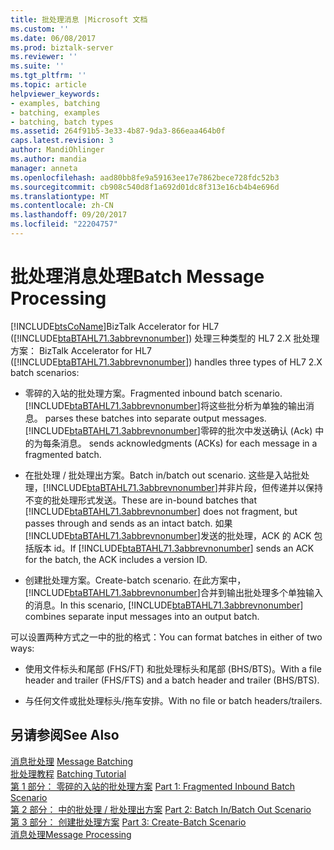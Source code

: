 ```yaml
---
title: 批处理消息 |Microsoft 文档
ms.custom: ''
ms.date: 06/08/2017
ms.prod: biztalk-server
ms.reviewer: ''
ms.suite: ''
ms.tgt_pltfrm: ''
ms.topic: article
helpviewer_keywords:
- examples, batching
- batching, examples
- batching, batch types
ms.assetid: 264f91b5-3e33-4b87-9da3-866eaa464b0f
caps.latest.revision: 3
author: MandiOhlinger
ms.author: mandia
manager: anneta
ms.openlocfilehash: aad80bb8fe9a59163ee17e7862bece728fdc52b3
ms.sourcegitcommit: cb908c540d8f1a692d01dc8f313e16cb4b4e696d
ms.translationtype: MT
ms.contentlocale: zh-CN
ms.lasthandoff: 09/20/2017
ms.locfileid: "22204757"
---
```

# <a name="batch-message-processing"></a><span data-ttu-id="decd7-102">批处理消息处理</span><span class="sxs-lookup"><span data-stu-id="decd7-102">Batch Message Processing</span></span>
[!INCLUDE[btsCoName](../../includes/btsconame-md.md)]<span data-ttu-id="decd7-103">BizTalk Accelerator for HL7 ([!INCLUDE[btaBTAHL71.3abbrevnonumber](../../includes/btabtahl71-3abbrevnonumber-md.md)]) 处理三种类型的 HL7 2.X 批处理方案：</span><span class="sxs-lookup"><span data-stu-id="decd7-103"> BizTalk Accelerator for HL7 ([!INCLUDE[btaBTAHL71.3abbrevnonumber](../../includes/btabtahl71-3abbrevnonumber-md.md)]) handles three types of HL7 2.X batch scenarios:</span></span>  
  
-   <span data-ttu-id="decd7-104">零碎的入站的批处理方案。</span><span class="sxs-lookup"><span data-stu-id="decd7-104">Fragmented inbound batch scenario.</span></span> [!INCLUDE[btaBTAHL71.3abbrevnonumber](../../includes/btabtahl71-3abbrevnonumber-md.md)]<span data-ttu-id="decd7-105">将这些批分析为单独的输出消息。</span><span class="sxs-lookup"><span data-stu-id="decd7-105"> parses these batches into separate output messages.</span></span> [!INCLUDE[btaBTAHL71.3abbrevnonumber](../../includes/btabtahl71-3abbrevnonumber-md.md)]<span data-ttu-id="decd7-106">零碎的批次中发送确认 (Ack) 中的为每条消息。</span><span class="sxs-lookup"><span data-stu-id="decd7-106"> sends acknowledgments (ACKs) for each message in a fragmented batch.</span></span>  
  
-   <span data-ttu-id="decd7-107">在批处理 / 批处理出方案。</span><span class="sxs-lookup"><span data-stu-id="decd7-107">Batch in/batch out scenario.</span></span> <span data-ttu-id="decd7-108">这些是入站批处理，[!INCLUDE[btaBTAHL71.3abbrevnonumber](../../includes/btabtahl71-3abbrevnonumber-md.md)]并非片段，但传递并以保持不变的批处理形式发送。</span><span class="sxs-lookup"><span data-stu-id="decd7-108">These are in-bound batches that [!INCLUDE[btaBTAHL71.3abbrevnonumber](../../includes/btabtahl71-3abbrevnonumber-md.md)] does not fragment, but passes through and sends as an intact batch.</span></span> <span data-ttu-id="decd7-109">如果[!INCLUDE[btaBTAHL71.3abbrevnonumber](../../includes/btabtahl71-3abbrevnonumber-md.md)]发送的批处理，ACK 的 ACK 包括版本 id。</span><span class="sxs-lookup"><span data-stu-id="decd7-109">If [!INCLUDE[btaBTAHL71.3abbrevnonumber](../../includes/btabtahl71-3abbrevnonumber-md.md)] sends an ACK for the batch, the ACK includes a version ID.</span></span>  
  
-   <span data-ttu-id="decd7-110">创建批处理方案。</span><span class="sxs-lookup"><span data-stu-id="decd7-110">Create-batch scenario.</span></span> <span data-ttu-id="decd7-111">在此方案中，[!INCLUDE[btaBTAHL71.3abbrevnonumber](../../includes/btabtahl71-3abbrevnonumber-md.md)]合并到输出批处理多个单独输入的消息。</span><span class="sxs-lookup"><span data-stu-id="decd7-111">In this scenario, [!INCLUDE[btaBTAHL71.3abbrevnonumber](../../includes/btabtahl71-3abbrevnonumber-md.md)] combines separate input messages into an output batch.</span></span>  
  
 <span data-ttu-id="decd7-112">可以设置两种方式之一中的批的格式：</span><span class="sxs-lookup"><span data-stu-id="decd7-112">You can format batches in either of two ways:</span></span>  
  
-   <span data-ttu-id="decd7-113">使用文件标头和尾部 (FHS/FT) 和批处理标头和尾部 (BHS/BTS)。</span><span class="sxs-lookup"><span data-stu-id="decd7-113">With a file header and trailer (FHS/FTS) and a batch header and trailer (BHS/BTS).</span></span>  
  
-   <span data-ttu-id="decd7-114">与任何文件或批处理标头/拖车安排。</span><span class="sxs-lookup"><span data-stu-id="decd7-114">With no file or batch headers/trailers.</span></span>  
  
## <a name="see-also"></a><span data-ttu-id="decd7-115">另请参阅</span><span class="sxs-lookup"><span data-stu-id="decd7-115">See Also</span></span>  
 <span data-ttu-id="decd7-116">[消息批处理](../../adapters-and-accelerators/accelerator-hl7/message-batching.md) </span><span class="sxs-lookup"><span data-stu-id="decd7-116">[Message Batching](../../adapters-and-accelerators/accelerator-hl7/message-batching.md) </span></span>  
 <span data-ttu-id="decd7-117">[批处理教程](../../adapters-and-accelerators/accelerator-hl7/batching-tutorial.md) </span><span class="sxs-lookup"><span data-stu-id="decd7-117">[Batching Tutorial](../../adapters-and-accelerators/accelerator-hl7/batching-tutorial.md) </span></span>  
 <span data-ttu-id="decd7-118">[第 1 部分： 零碎的入站的批处理方案](../../adapters-and-accelerators/accelerator-hl7/part-1-fragmented-inbound-batch-scenario.md) </span><span class="sxs-lookup"><span data-stu-id="decd7-118">[Part 1: Fragmented Inbound Batch Scenario](../../adapters-and-accelerators/accelerator-hl7/part-1-fragmented-inbound-batch-scenario.md) </span></span>  
 <span data-ttu-id="decd7-119">[第 2 部分： 中的批处理 / 批处理出方案](../../adapters-and-accelerators/accelerator-hl7/part-2-batch-in-batch-out-scenario.md) </span><span class="sxs-lookup"><span data-stu-id="decd7-119">[Part 2: Batch In/Batch Out Scenario](../../adapters-and-accelerators/accelerator-hl7/part-2-batch-in-batch-out-scenario.md) </span></span>  
 <span data-ttu-id="decd7-120">[第 3 部分： 创建批处理方案](../../adapters-and-accelerators/accelerator-hl7/part-3-create-batch-scenario.md) </span><span class="sxs-lookup"><span data-stu-id="decd7-120">[Part 3: Create-Batch Scenario](../../adapters-and-accelerators/accelerator-hl7/part-3-create-batch-scenario.md) </span></span>  
 [<span data-ttu-id="decd7-121">消息处理</span><span class="sxs-lookup"><span data-stu-id="decd7-121">Message Processing</span></span>](../../adapters-and-accelerators/accelerator-hl7/message-processing.md)